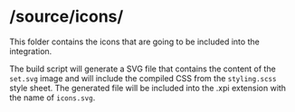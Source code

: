 # /source/icons/

This folder contains the icons that are going to be included into the integration.

The build script will generate a SVG file that contains the content of the `set.svg` image and will include the compiled CSS from the `styling.scss` style sheet. The generated file will be included into the .xpi extension with the name of `icons.svg`.